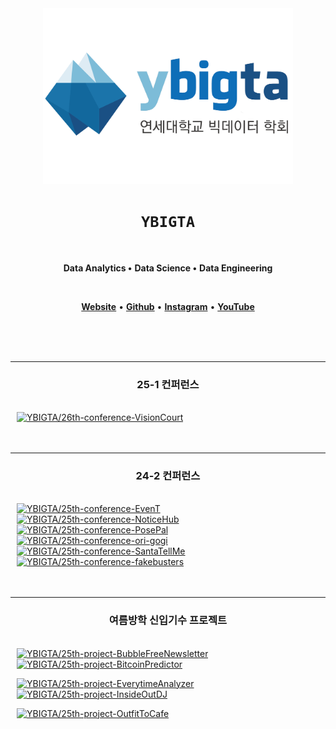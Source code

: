<div align="center">

<img src="/profile/logo.png" alt="ybigta-logo" width="400" />

# `YBIGTA`
<br />

**Data Analytics •**
**Data Science •**
**Data Engineering**

<br />

[**Website**](https://yonseibigdata.notion.site) •
[**Github**](https://www.github.com/YBIGTA) •
[**Instagram**](https://instagram.com/yonsei_ybigta) •
[**YouTube**](https://www.youtube.com/@ybigta7189)

</div>

<br />
<br />
<br /> 
<hr />

<h3 align="center">25-1 컨퍼런스</h3>
<br />

<a href="https://github.com/YBIGTA/26th-conference-VisionCourt">
<img src="https://github-readme-stats.vercel.app/api/pin/?username=YBIGTA&repo=26th-conference-VisionCourt&show_owner=false&theme=transparent" alt="YBIGTA/26th-conference-VisionCourt" width="45%" hspace="2%" /></a>



</div>

<br />
<br />
<br /> 
<hr />

<h3 align="center">24-2 컨퍼런스</h3>
<br />

<a href="https://github.com/YBIGTA/25th-conference-EvenT">
<img src="https://github-readme-stats.vercel.app/api/pin/?username=YBIGTA&repo=25th-conference-EvenT&show_owner=false&theme=transparent" alt="YBIGTA/25th-conference-EvenT" width="45%" hspace="2%" /></a>

<a href="https://github.com/YBIGTA/25th-conference-NoticeHub">
<img src="https://github-readme-stats.vercel.app/api/pin/?username=YBIGTA&repo=25th-conference-NoticeHub&show_owner=false&theme=transparent" alt="YBIGTA/25th-conference-NoticeHub" width="45%" hspace="2%" /></a>

<a href="https://github.com/YBIGTA/25th-conference-PosePal">
<img src="https://github-readme-stats.vercel.app/api/pin/?username=YBIGTA&repo=25th-conference-PosePal&show_owner=false&theme=transparent" alt="YBIGTA/25th-conference-PosePal" width="45%" hspace="2%" /></a>

<a href="https://github.com/YBIGTA/25th-conference-ori-gogi">
<img src="https://github-readme-stats.vercel.app/api/pin/?username=YBIGTA&repo=25th-conference-ori-gogi&show_owner=false&theme=transparent" alt="YBIGTA/25th-conference-ori-gogi" width="45%" hspace="2%" /></a>

<a href="https://github.com/YBIGTA/25th-conference-SantaTellMe">
<img src="https://github-readme-stats.vercel.app/api/pin/?username=YBIGTA&repo=25th-conference-SantaTellMe&show_owner=false&theme=transparent" alt="YBIGTA/25th-conference-SantaTellMe" width="45%" hspace="2%" /></a>

<a href="https://github.com/YBIGTA/25th-conference-fakebusters">
<img src="https://github-readme-stats.vercel.app/api/pin/?username=YBIGTA&repo=25th-conference-fakebusters&show_owner=false&theme=transparent" alt="YBIGTA/25th-conference-fakebusters" width="45%" hspace="2%" /></a>

<br />
<br />
<br />
<hr />

<h3 align="center">여름방학 신입기수 프로젝트</h3>
<br />

<a href="https://github.com/YBIGTA/25th-project-BubbleFreeNewsletter">
<img src="https://github-readme-stats.vercel.app/api/pin/?username=YBIGTA&repo=25th-project-BubbleFreeNewsletter&show_owner=false&theme=transparent" alt="YBIGTA/25th-project-BubbleFreeNewsletter" width="45%" hspace="2%" /></a>

<a href="https://github.com/YBIGTA/25th-project-BitcoinPredictor">
<img src="https://github-readme-stats.vercel.app/api/pin/?username=YBIGTA&repo=25th-project-BitcoinPredictor&show_owner=false&theme=transparent" alt="YBIGTA/25th-project-BitcoinPredictor" width="45%" hspace="2%" /></a>

<p></p>

<a href="https://https://github.com/YBIGTA/25th-project-EverytimeAnalyzer">
<img src="https://github-readme-stats.vercel.app/api/pin/?username=YBIGTA&repo=25th-project-EverytimeAnalyzer&show_owner=false&theme=transparent" alt="YBIGTA/25th-project-EverytimeAnalyzer" width="45%" hspace="2%" /></a>

<a href="https://github.com/YBIGTA/25th-project-InsideOutDJ">
<img src="https://github-readme-stats.vercel.app/api/pin/?username=YBIGTA&repo=25th-project-InsideOutDJ&show_owner=false&theme=transparent" alt="YBIGTA/25th-project-InsideOutDJ" width="45%" hspace="2%" /></a>

<p></p>

<a href="https://github.com/YBIGTA/25th-project-OutfitToCafe">
<img src="https://github-readme-stats.vercel.app/api/pin/?username=YBIGTA&repo=25th-project-OutfitToCafe&show_owner=false&theme=transparent" alt="YBIGTA/25th-project-OutfitToCafe" width="45%" hspace="2%" /></a>
